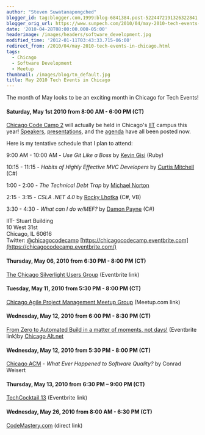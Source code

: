 ```yaml
---
author: "Steven Suwatanapongched"
blogger_id: tag:blogger.com,1999:blog-6841384.post-5224472191326322841
blogger_orig_url: https://www.sunpech.com/2010/04/may-2010-tech-events-in-chicago.html
date: '2010-04-28T08:00:00.000-05:00'
headerimage: /images/headers/software_development.jpg
modified_time: '2012-01-11T03:43:33.715-06:00'
redirect_from: /2010/04/may-2010-tech-events-in-chicago.html
tags:
  - Chicago
  - Software Development
  - Meetup
thumbnail: /images/blog/tn_default.jpg
title: May 2010 Tech Events in Chicago
---
```



The month of May looks to be an exciting month in Chicago for Tech Events!

#### Saturday, May 1st 2010 from 8:00 AM - 6:00 PM (CT)
[Chicago Code Camp 2](https://chicagocodecamp.com/) will actually be held in Chicago's [IIT](https://www.iit.edu/) campus this year! [Speakers](https://chicagocodecamp.com/speakers), [presentations](https://chicagocodecamp.com/presentations), and the [agenda](https://chicagocodecamp.com/agenda) have all been posted now.

Here is my tentative schedule that I plan to attend:

9:00 AM - 10:00 AM - *Use Git Like a Boss* by [Kevin Gisi](https://www.kevingisi.com/) (Ruby)

10:15 - 11:15 - *Habits of Highly Effective MVC Developers* by [Curtis Mitchell](https://www.curtismitchell.com/) (C#)

1:00 - 2:00 - *The Technical Debt Trap* by [Michael Norton](https://docondev.blogspot.com/)

2:15 - 3:15 - *CSLA .NET 4.0* by [Rocky Lhotka](https://www.lhotka.net/) (C#, VB)

3:30 - 4:30 - *What can I do w/MEF?* by [Damon Payne](https://www.damonpayne.com/) (C#)

IIT- Stuart Building\
10 West 31st\
Chicago, IL 60616\
Twitter: [@chicagocodecamp](https://twitter.com/chicagocodecamp)
[https://chicagocodecamp.eventbrite.com](https://chicagocodecamp.eventbrite.com/)

#### Thursday, May 06, 2010 from 6:30 PM - 8:00 PM (CT)
[The Chicago Silverlight Users Group](https://chicagosilverlight.eventbrite.com/) (Eventbrite link)

#### Tuesday, May 11, 2010 from 5:30 PM - 8:00 PM (CT)
[Chicago Agile Project Management Meetup Group](https://www.meetup.com/Chicago-APM/calendar/13059345/) (Meetup.com link)

#### Wednesday, May 12, 2010 from 6:00 PM - 8:30 PM (CT)
[From Zero to Automated Build in a matter of moments, not days!](https://altnetchicago.eventbrite.com/)
(Eventbrite link)by [Chicago Alt.net](https://chicagoalt.net/)

#### Wednesday, May 12, 2010 from 5:30 PM - 8:00 PM (CT)
[Chicago ACM](https://www.chicagoacm.org/) - *What Ever Happened to Software Quality?* by Conrad Weisert

#### Thursday, May 13, 2010 from 6:30 PM – 9:00 PM (CT)
[TechCocktail 13](https://techcocktailchicago13.eventbrite.com/) (Eventbrite link)

#### Wednesday, May 26, 2010 from 8:00 AM - 6:30 PM (CT)
[CodeMastery.com](https://www.codemastery.com/) (direct link)